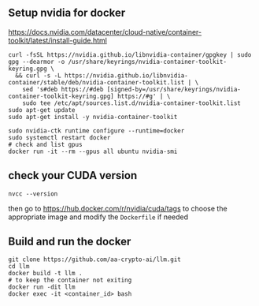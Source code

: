 ## Setup nvidia for docker
https://docs.nvidia.com/datacenter/cloud-native/container-toolkit/latest/install-guide.html

```
curl -fsSL https://nvidia.github.io/libnvidia-container/gpgkey | sudo gpg --dearmor -o /usr/share/keyrings/nvidia-container-toolkit-keyring.gpg \
  && curl -s -L https://nvidia.github.io/libnvidia-container/stable/deb/nvidia-container-toolkit.list | \
    sed 's#deb https://#deb [signed-by=/usr/share/keyrings/nvidia-container-toolkit-keyring.gpg] https://#g' | \
    sudo tee /etc/apt/sources.list.d/nvidia-container-toolkit.list
sudo apt-get update
sudo apt-get install -y nvidia-container-toolkit

sudo nvidia-ctk runtime configure --runtime=docker
sudo systemctl restart docker
# check and list gpus
docker run -it --rm --gpus all ubuntu nvidia-smi
```

## check your CUDA version
`nvcc --version`

then go to https://hub.docker.com/r/nvidia/cuda/tags to choose the appropriate image and modify the `Dockerfile` if needed

## Build and run the docker
```
git clone https://github.com/aa-crypto-ai/llm.git
cd llm
docker build -t llm .
# to keep the container not exiting
docker run -dit llm
docker exec -it <container_id> bash
```

